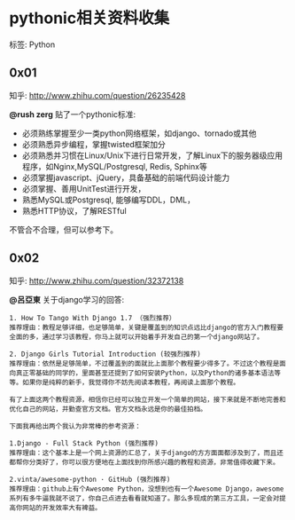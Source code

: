 # pythonic相关资料收集

标签: Python


## 0x01

知乎: http://www.zhihu.com/question/26235428

**@rush zerg** 贴了一个pythonic标准:

- 必须熟练掌握至少一类python网络框架，如django、tornado或其他
- 必须熟悉异步编程，掌握twisted框架加分
- 必须熟悉并习惯在Linux/Unix下进行日常开发，了解Linux下的服务器级应用程序，如Nginx,MySQL/Postgresql, Redis, Sphinx等
- 必须掌握javascript、jQuery，具备基础的前端代码设计能力
- 必须掌握、善用UnitTest进行开发，
- 熟悉MySQL或Postgresql, 能够编写DDL，DML，
- 熟悉HTTP协议，了解RESTful

不管合不合理，但可以参考下。

## 0x02

知乎: http://www.zhihu.com/question/32372138

**@呂亞東** 关于django学习的回答:

```
1. How To Tango With Django 1.7 （强烈推荐）
推荐理由：教程足够详细，也足够简单，关键是覆盖到的知识点远比django的官方入门教程要全面的多，通过学习该教程，你马上就可以开始着手开发自己的第一个django网站了。

2. Django Girls Tutorial Introduction (较强烈推荐)
推荐理由：依然是足够简单，不过覆盖到的面就比上面那个教程要少得多了。不过这个教程是面向真正零基础的同学的，里面甚至还提到了如何安装Python，以及Python的诸多基本语法等等。如果你是纯粹的新手，我觉得你不妨先阅读本教程，再阅读上面那个教程。

有了上面这两个教程资源，相信你已经可以独立开发一个简单的网站，接下来就是不断地完善和优化自己的网站，并勤查官方文档。官方文档永远是你的最佳拍档。

下面我再给出两个我认为非常棒的参考资源：

1.Django - Full Stack Python (强烈推荐)
推荐理由：这个基本上是一个网上资源的汇总了，关于django的方方面面都涉及到了，而且还都帮你分类好了，你可以很方便地在上面找到你所感兴趣的教程和资源，非常值得收藏下来。

2.vinta/awesome-python · GitHub (强烈推荐)
推荐理由：github上有个Awesome Python，没想到也有一个Awesome Django，awesome系列有多牛逼我就不说了，你自己点进去看看就知道了。那么多现成的第三方工具，一定会对提高你网站的开发效率大有裨益。
```
